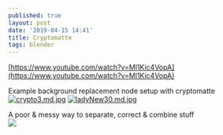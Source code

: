 ```yaml
---
published: true
layout: post
date: '2019-04-15 14:41'
title: Cryptomatte
tags: blender 
---
```

[https://www.youtube.com/watch?v=Ml1Kic4VopA](https://www.youtube.com/watch?v=Ml1Kic4VopA)

Example background replacement node setup with cryptomatte  
[![crypto3.md.jpg](https://cdn.scrot.moe/images/2019/04/17/crypto3.md.jpg)](https://scrot.moe/image/aTJCY)
[![ladyNew30.md.jpg](https://cdn.scrot.moe/images/2019/04/17/ladyNew30.md.jpg)](https://scrot.moe/image/aTehd)

A poor & messy way to separate, correct & combine stuff  
![]({{site.baseurl}}/media/cryptoCombine.png)
